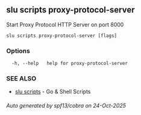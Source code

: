 ## slu scripts proxy-protocol-server

Start Proxy Protocol HTTP Server on port 8000

```
slu scripts proxy-protocol-server [flags]
```

### Options

```
  -h, --help   help for proxy-protocol-server
```

### SEE ALSO

* [slu scripts](slu_scripts.md)	 - Go & Shell Scripts

###### Auto generated by spf13/cobra on 24-Oct-2025
